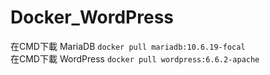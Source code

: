 # Docker_WordPress

在CMD下載 MariaDB `docker pull mariadb:10.6.19-focal` <br>
在CMD下載 WordPress `docker pull wordpress:6.6.2-apache`

